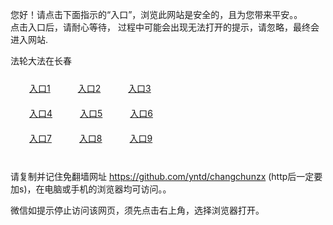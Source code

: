 您好！请点击下面指示的“入口”，浏览此网站是安全的，且为您带来平安。。 <br/>
点击入口后，请耐心等待， 过程中可能会出现无法打开的提示，请忽略，最终会进入网站. </br>

法轮大法在长春<br/>
<div style="padding:10px"><a style="margin:20px" target="_blank" href="https://d3ghcpkbn1g5m9.cloudfront.net/2Qpsp?clvklps" id="ccLink1" rel="nofollow">入口1</a> <a target="_blank" style="margin:20px" href="https://drp6lihzr20jj.cloudfront.net/2Qpsp?rqnle" id="ccLink2" rel="nofollow">入口2</a> <a style="margin:20px" target="_blank" href="https://diqq6jr3ppv5f.cloudfront.net/2Qpsp?kggwgsx" id="ccLink3" rel="nofollow">入口3</a></div>

<div style="padding:10px" ><a style="margin:20px" target="_blank" href="https://d3ghcpkbn1g5m9.cloudfront.net/2Qpsp?clvklps" id="ccLink4" rel="nofollow">入口4</a> <a style="margin:20px" href="https://drp6lihzr20jj.cloudfront.net/2Qpsp?rqnle" target="_blank" id="ccLink5" rel="nofollow">入口5</a> <a style="margin:20px" href="https://diqq6jr3ppv5f.cloudfront.net/2Qpsp?kggwgsx" target="_blank" id="ccLink6" rel="nofollow">入口6</a></div>

<div style="padding:10px"><a style="margin:20px" target="_blank" href="https://d3ghcpkbn1g5m9.cloudfront.net/2Qpsp?clvklps" id="ccLink7" rel="nofollow">入口7</a> <a style="margin:20px" href="https://drp6lihzr20jj.cloudfront.net/2Qpsp?rqnle" target="_blank" id="ccLink8" rel="nofollow">入口8</a> <a style="margin:20px" target="_blank" href="https://diqq6jr3ppv5f.cloudfront.net/2Qpsp?kggwgsx" id="ccLink9" rel="nofollow">入口9</a></div>

<br/>



请复制并记住免翻墙网址 https://github.com/yntd/changchunzx (http后一定要加s)，在电脑或手机的浏览器均可访问。。<br/>

微信如提示停止访问该网页，须先点击右上角，选择浏览器打开。
